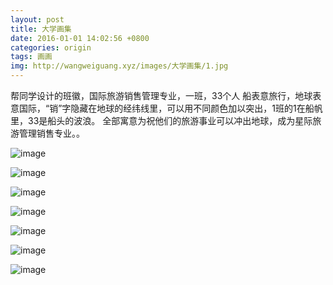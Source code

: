 ```yaml
---
layout: post
title: 大学画集 
date: 2016-01-01 14:02:56 +0800
categories: origin
tags: 画画 
img: http://wangweiguang.xyz/images/大学画集/1.jpg
---
```


帮同学设计的班徽，国际旅游销售管理专业，一班，33个人
船表意旅行，地球表意国际，“销”字隐藏在地球的经纬线里，可以用不同颜色加以突出，1班的1在船帆里，33是船头的波浪。
全部寓意为祝他们的旅游事业可以冲出地球，成为星际旅游管理销售专业。。 

![image](http://wangweiguang.xyz/images/大学画集/1.jpg)

![image](http://wangweiguang.xyz/images/大学画集/2.jpg)

![image](http://wangweiguang.xyz/images/大学画集/3.jpg)

![image](http://wangweiguang.xyz/images/大学画集/4.jpg)

![image](http://wangweiguang.xyz/images/大学画集/5.jpg)

![image](http://wangweiguang.xyz/images/大学画集/6.jpg)

![image](http://wangweiguang.xyz/images/大学画集/7.gif)